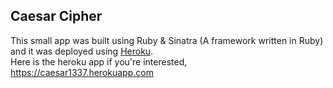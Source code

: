 ## Caesar Cipher

This small app was built using Ruby & Sinatra (A framework written in Ruby) and it was deployed using [Heroku](https://www.heroku.com).   
Here is the heroku app if you're interested, https://caesar1337.herokuapp.com
